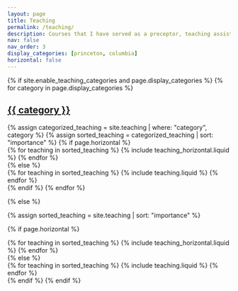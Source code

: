 ```yaml
---
layout: page
title: Teaching
permalink: /teaching/
description: Courses that I have served as a preceptor, teaching assistant, or grader for and relevant materials.
nav: false
nav_order: 3
display_categories: [princeton, columbia]
horizontal: false
---
```


<!-- pages/teaching.md -->
<div class="projects">
{% if site.enable_teaching_categories and page.display_categories %}
  <!-- Display categorized teaching -->
  {% for category in page.display_categories %}
  <a id="{{ category }}" href=".#{{ category }}">
    <h2 class="category">{{ category }}</h2>
  </a>
  {% assign categorized_teaching = site.teaching | where: "category", category %}
  {% assign sorted_teaching = categorized_teaching | sort: "importance" %}
  <!-- Generate cards for each teaching -->
  {% if page.horizontal %}
  <div class="container">
    <div class="row row-cols-1 row-cols-md-2">
    {% for teaching in sorted_teaching %}
      {% include teaching_horizontal.liquid %}
    {% endfor %}
    </div>
  </div>
  {% else %}
  <div class="row row-cols-1 row-cols-md-3">
    {% for teaching in sorted_teaching %}
      {% include teaching.liquid %}
    {% endfor %}
  </div>
  {% endif %}
  {% endfor %}

{% else %}

<!-- Display teaching without categories -->

{% assign sorted_teaching = site.teaching | sort: "importance" %}

  <!-- Generate cards for each teaching -->

{% if page.horizontal %}

  <div class="container">
    <div class="row row-cols-1 row-cols-md-2">
    {% for teaching in sorted_teaching %}
      {% include teaching_horizontal.liquid %}
    {% endfor %}
    </div>
  </div>
  {% else %}
  <div class="row row-cols-1 row-cols-md-3">
    {% for teaching in sorted_teaching %}
      {% include teaching.liquid %}
    {% endfor %}
  </div>
  {% endif %}
{% endif %}
</div>
